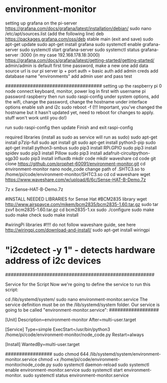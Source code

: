 # environment-monitor

setting up grafana on the pi-server
https://grafana.com/docs/grafana/latest/installation/debian/
sudo nano /etc/apt/sources.list
(add the following line)
deb https://packages.grafana.com/oss/deb stable main
(exit and save)
sudo apt-get update
sudo apt-get install grafana
sudo systemctl enable grafana-server
sudo systemctl start grafana-server
sudo systemctl status grafana-server
<pi-serverip>:3000 (in my case 192.168.178.18:3000)
https://grafana.com/docs/grafana/latest/getting-started/getting-started/
admin/admin is default first time password, make a new one
add data source
url is our pi server ip + port
auth = basic auth
add admin creds
add database name "environments"
add admin user and pass
test



###################################
setting up the raspberry pi 0 node
 connect keyboard, monitor, power
 log in first with 
 username pi
 password raspberry
 then run sudo raspi-config
 under system options, add the wifi, change the password, change the hostname
 under interface options enable ssh and i2c
  sudo reboot -f     (!!! Important, you've changed the hostname but it hasn't updated yet, need to reboot for changes to apply. stuff won't work until you do!)

 run sudo raspi-config then update
 Finish and exit raspi-config

 required libraries (install as sudo as service will run as sudo)
sudo apt-get install p7zip-full
sudo apt install git
sudo apt-get install python3-pip 
sudo apt-get install python3-smbus
sudo pip3 install RPi.GPIO
sudo pip3 install spidev
sudo pip3 install Pillow
sudo pip3 install adafruit-circuitpython-sgp30
sudo pip3 install influxdb
mkdir code
mkdir waveshare
 cd code
 git clone https://github.com/prophet-60091/environment-monitor.git
 cd environment-monitor
 nano node_code
 change path of .SHTC3.so to /home/pi/code/environment-monitor/SHTC3.so
 cd 
 cd waveshare
 wget https://www.waveshare.com/w/upload/6/6c/Sense-HAT-B-Demo.7z


 7z x Sense-HAT-B-Demo.7z

#INSTALL NEEDED LIBRARIES for Sense Hat
#BCM2835 library
wget http://www.airspayce.com/mikem/bcm2835/bcm2835-1.60.tar.gz
sudo tar zxvf bcm2835-1.60.tar.gz
cd bcm2835-1.xx
sudo ./configure
sudo make
sudo make check
sudo make install

#wiringPi libraries  #!!!! do not follow waveshare guide, see here http://wiringpi.com/download-and-install/
sudo apt-get install wiringpi

# "i2cdetect -y 1" - detects hardware address of i2c devices

######################################################

Service for the Script
Now we're going to define the service to run this script:

cd /lib/systemd/system/
sudo nano environment-monitor.service
The service definition must be on the /lib/systemd/system folder. Our service is going to be called "environment-monitor.service":
##################


[Unit]
Description=environment-monitor
After=multi-user.target

[Service]
Type=simple
ExecStart=/usr/bin/python3 /home/pi/code/environment-monitor/node_code.py
Restart=always

[Install]
WantedBy=multi-user.target





#################
sudo chmod 644 /lib/systemd/system/environment-monitor.service
chmod +x /home/pi/code/environment-monitor/node_code.py
sudo systemctl daemon-reload
sudo systemctl enable environment-monitor.service
sudo systemctl start environment-monitor.
sudo systemctl status environment-monitor.service



